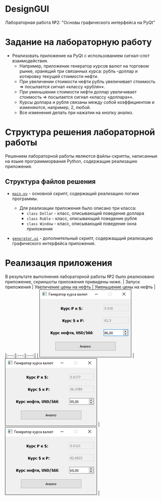 # DesignGUI
Лабораторная работа №2: "Основы графического интерфейса на PyQt"

# Задание на лабораторную работу
* Реализовать приложение на PyQt с использованием сигнал-слот взаимодействия.
    * Например, приложение генератор курсов валют на торговом рынке, хранящий три связанных курса: рубль –доллар и котировку текущей стоимости нефти.
    * При увеличении стоимости нефти рубль увеличивает стоимость => посылается сигнал «классу «рубля»».
    * При уменьшении стоимости нефти доллар увеличивает стоимость => посылается сигнал «классу «доллара»».
    * Курсы доллара и рубля связаны между собой коэффициентом и изменяются, например, 2, любой.
    * Все изменения делать при нажатии на кнопку анализ.

# Структура решения лабораторной работы

Решением лабораторной работы являются файлы-скрипты, написанные на языке программиорвания Python, содержащие реализацию приложения.

## Структура файлов решения
- [`main.py`](https://github.com/Black-Viking-63/DesignGUI/blob/main/LabWork_2/main.py) - основной скрипт, содержащий реализацию логики программы. <br>
    * Для реализации приложения было описано три класса:
        + `class Dollar` - класс, описывающий поведение доллара
        + `class Ruble` - класс, описывающий поведение рубля
        + `class Window` - класс, описывающий поведение окна приложения

- [`generator.ui`](https://github.com/Black-Viking-63/DesignGUI/blob/main/LabWork_2/generator.ui) - дополнительный скрипт, содержащщий реализацию графического интерфейса приложения.

# Реализация приложения

В результате выполнения лабораторной работы №2 было реализовано приложение, скриншоты приложения привидены ниже.
| Запуск приложения | Увеличение цены на нефть | Уменьшение цены на нефть |
|:---:|:---:|:---:|
| ![фото](https://github.com/Black-Viking-63/DesignGUI/blob/main/LabWork_2/image/%D1%84%D0%BE%D1%82%D0%BE1.png) | ![фото](https://github.com/Black-Viking-63/DesignGUI/blob/main/LabWork_2/image/%D1%84%D0%BE%D1%82%D0%BE2.png) | ![фото](https://github.com/Black-Viking-63/DesignGUI/blob/main/LabWork_2/image/%D1%84%D0%BE%D1%82%D0%BE3.png) |